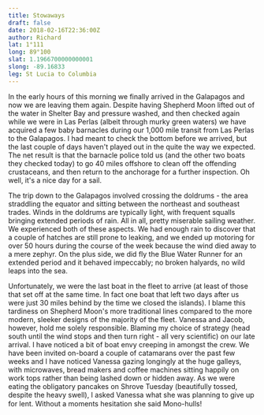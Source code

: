 ```yaml
---
title: Stowaways
draft: false
date: 2018-02-16T22:36:00Z
author: Richard
lat: 1°111
long: 89°100
slat: 1.1966700000000001
slong: -89.16833
leg: St Lucia to Columbia 
---
```

In the early hours of this morning we finally arrived in the Galapagos and now we are leaving 
them again. Despite having Shepherd Moon lifted out of the water in Shelter Bay and 
pressure washed, and then checked again while we were in Las Perlas (albeit through murky 
green waters) we have acquired a few baby barnacles during our 1,000 mile transit from Las 
Perlas to the Galapagos. I had meant to check the bottom before we arrived, but the last 
couple of days haven't played out in the quite the way we expected. The net result is that the 
barnacle police told us (and the other two boats they checked today) to go 40 miles offshore 
to clean off the offending crustaceans, and then return to the anchorage for a further 
inspection. Oh well, it's a nice day for a sail.

The trip down to the Galapagos involved crossing the doldrums - the area straddling the 
equator and sitting between the northeast and southeast trades. Winds in the doldrums are 
typically light, with frequent squalls bringing extended periods of rain. All in all, pretty 
miserable sailing weather. We experienced both of these aspects. We had enough rain to 
discover that a couple of hatches are still prone to leaking, and we ended up motoring for 
over 50 hours during the course of the week because the wind died away to a mere zephyr. 
On the plus side, we did fly the Blue Water Runner for an extended period and it behaved 
impeccably; no broken halyards, no wild leaps into the sea.

Unfortunately, we were the last boat in the fleet to arrive (at least of those that set off at the 
same time. In fact one boat that left two days after us were just 30 miles behind by the time 
we closed the islands).  I blame this tardiness on Shepherd Moon's more traditional lines 
compared to the more modern, sleeker designs of the majority of the fleet.  Vanessa and 
Jacob, however, hold me solely responsible. Blaming my choice of strategy (head south until 
the wind stops and then turn right - all very scientific) on our late arrival. I have noticed a bit 
of boat envy creeping in amongst the crew. We have been invited on-board a couple of 
catamarans over the past few weeks and I have noticed Vanessa gazing longingly at the huge 
galleys, with microwaves, bread makers and coffee machines sitting happily on work tops 
rather than being lashed down or hidden away. As we were eating the obligatory pancakes 
on Shrove Tuesday (beautifully tossed, despite the heavy swell), I asked Vanessa what she 
was planning to give up for lent. Without a moments hesitation she said Mono-hulls!
